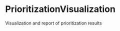 PrioritizationVisualization
===========================

Visualization and report of prioritization results